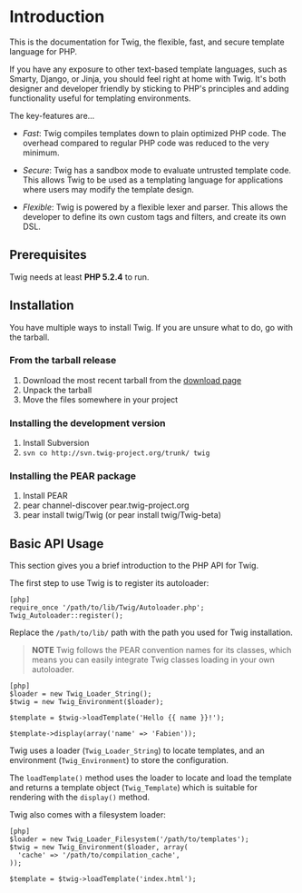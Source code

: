Introduction
============

This is the documentation for Twig, the flexible, fast, and secure template
language for PHP.

If you have any exposure to other text-based template languages, such as
Smarty, Django, or Jinja, you should feel right at home with Twig. It's both
designer and developer friendly by sticking to PHP's principles and adding
functionality useful for templating environments.

The key-features are...

 * *Fast*: Twig compiles templates down to plain optimized PHP code. The
   overhead compared to regular PHP code was reduced to the very minimum.

 * *Secure*: Twig has a sandbox mode to evaluate untrusted template code. This
   allows Twig to be used as a templating language for applications where
   users may modify the template design.

 * *Flexible*: Twig is powered by a flexible lexer and parser. This allows the
   developer to define its own custom tags and filters, and create its own
   DSL.

Prerequisites
-------------

Twig needs at least **PHP 5.2.4** to run.

Installation
------------

You have multiple ways to install Twig. If you are unsure what to do, go with
the tarball.

### From the tarball release

 1. Download the most recent tarball from the [download page](http://www.twig-project.org/installation)
 2. Unpack the tarball
 3. Move the files somewhere in your project

### Installing the development version

 1. Install Subversion
 2. `svn co http://svn.twig-project.org/trunk/ twig`

### Installing the PEAR package

 1. Install PEAR
 2. pear channel-discover pear.twig-project.org
 3. pear install twig/Twig (or pear install twig/Twig-beta)

Basic API Usage
---------------

This section gives you a brief introduction to the PHP API for Twig.

The first step to use Twig is to register its autoloader:

    [php]
    require_once '/path/to/lib/Twig/Autoloader.php';
    Twig_Autoloader::register();

Replace the `/path/to/lib/` path with the path you used for Twig installation.

>**NOTE**
>Twig follows the PEAR convention names for its classes, which means you can
>easily integrate Twig classes loading in your own autoloader.

    [php]
    $loader = new Twig_Loader_String();
    $twig = new Twig_Environment($loader);

    $template = $twig->loadTemplate('Hello {{ name }}!');

    $template->display(array('name' => 'Fabien'));

Twig uses a loader (`Twig_Loader_String`) to locate templates, and an
environment (`Twig_Environment`) to store the configuration.

The `loadTemplate()` method uses the loader to locate and load the template
and returns a template object (`Twig_Template`) which is suitable for
rendering with the `display()` method.

Twig also comes with a filesystem loader:

    [php]
    $loader = new Twig_Loader_Filesystem('/path/to/templates');
    $twig = new Twig_Environment($loader, array(
      'cache' => '/path/to/compilation_cache',
    ));

    $template = $twig->loadTemplate('index.html');
